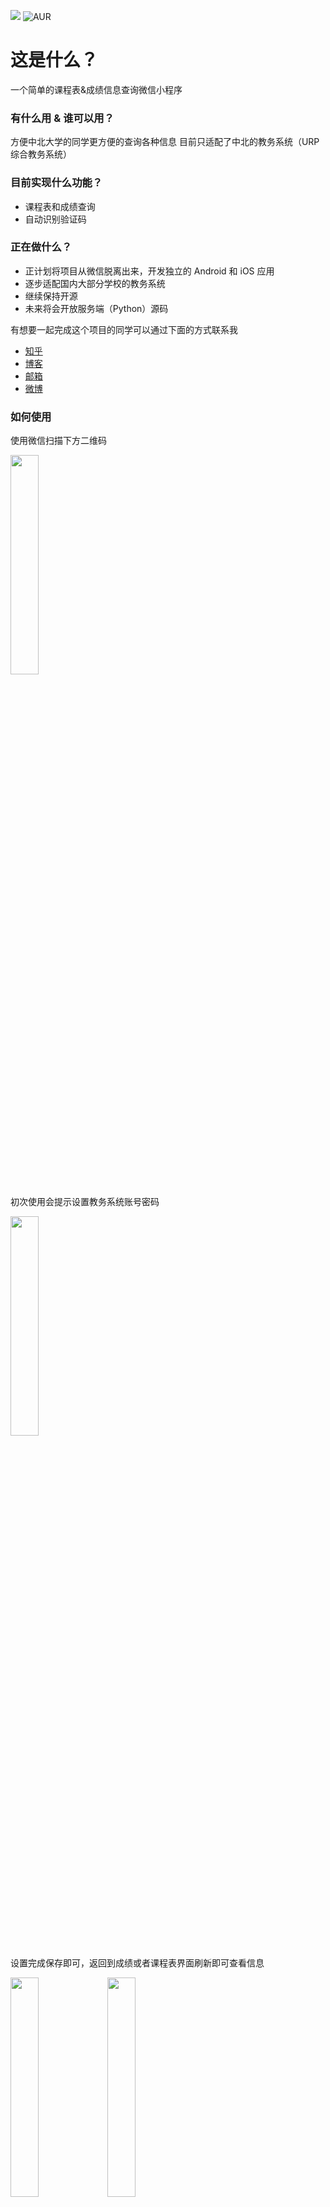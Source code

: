 ![](https://img.shields.io/badge/Version-1.8.5-green.svg) ![AUR](https://img.shields.io/aur/license/yaourt.svg?style=plastic) 

这是什么？
=========
一个简单的课程表&成绩信息查询微信小程序
### 有什么用 & 谁可以用？ 
方便中北大学的同学更方便的查询各种信息
目前只适配了中北的教务系统（URP 综合教务系统）
### 目前实现什么功能？
* 课程表和成绩查询
* 自动识别验证码
### 正在做什么？
* 正计划将项目从微信脱离出来，开发独立的 Android 和 iOS 应用
* 逐步适配国内大部分学校的教务系统
* 继续保持开源
* 未来将会开放服务端（Python）源码

有想要一起完成这个项目的同学可以通过下面的方式联系我
* [知乎][zhihu]
* [博客][blog]
* [邮箱][email]
* [微博][weibo]
### 如何使用
使用微信扫描下方二维码

<img height="30%" width="30%" src="https://ws1.sinaimg.cn/large/d3255351ly1fuytcqmlu3j20zk0zkdib.jpg"/>

初次使用会提示设置教务系统账号密码

<img height="30%" width="30%" src="https://ws1.sinaimg.cn/large/d3255351ly1fuytcqw6mlj20u01hcdjl.jpg"/>

设置完成保存即可，返回到成绩或者课程表界面刷新即可查看信息

<img height="30%" width="30%" src="https://ws1.sinaimg.cn/large/d3255351ly1fuytmw641mj20yi1pctet.jpg"/> <img height="30%" width="30%" src="https://ws1.sinaimg.cn/large/d3255351ly1fuytmwg6rjj20yi1pcqap.jpg"/>

点击上部“选择学期”即可查看不同学期信息

<img height="30%" width="30%" src="https://ws1.sinaimg.cn/large/d3255351ly1fuytcr1c7rj20yi1pc45f.jpg"/>

点击课程表界面的课程可以显示课程相信信息，左右滑动可以查看时间重叠的课程

<img eight="30%" width="30%" src="https://ws1.sinaimg.cn/large/d3255351ly1fuytcr1p5uj20yi1pcdma.jpg"/>

### 版本日志
#### Version 1.8.6
  1. UI 配色修改
  2. 加粗显示当前周数
  3. 调整右下角刷新按钮
  4. 如果你希望共同开发小程序请到 GitHub 查看相关信息
  5. 开源代码转到另一个账号下，原有代码不再更新，新的地址可以在 我的->关于->开源 查看
  6. 注：由于发现一些比较严重的问题提前发布这个开发版本
#### Version 1.8.5
  1. 做了一些清理
  2. 修复几处遗留问题
#### Version 1.8.3
  1. 相同的课程表使用相同的颜色显示
  2. 稍微修改了课程表显示方式（需重新获取课程表并重启小程序）
  3. 常规修复
#### Version 1.8.0
  1. 增加广告显示，具体信息请查看“关于”页面
  2. 修复 iPad 课程表显示不正常
  3. 课程表左上角增加当前周数显示
  4. 增加服务器状态显示
  5. 修改登录提示
  6. 取消下拉刷新成绩
  7. UI 调整
#### Version 1.7.0
  1. 调整登录方式为个人门户，请及时更新信息
  2. 修复挂科成绩无法显示的 bug
  3. 账号设置页面增加测试登录按钮
  4. 提升信息获取速度
  5. 逻辑优化
  6. UI 调整
#### Version 1.6.0
  1. 优化课程表显示
  2. 调整打开分享逻辑
  3. 点击课程可以显示时间重复的课程（滑动查看）
  4. UI 调整
 #### Version 1.5.5
  1. tips:打开分享后，再次刷新查看自己的信息
  2. 调整打开分享卡片的逻辑
  3. 修复一个恶性 bug
  4. 修复加载数据时逻辑错误
  #### Version 1.5.3
  1. 加客服入口
  2. 可通过右上角进行转发操作
  3. 冷启动时主动检查更新
  4. UI 调整

[blog]:https://dreace.top
[zhihu]:https://www.zhihu.com/people/ni-xiang-42-96/
[weibo]:http://weibo.com/Dreace 
[email]:mailto:Dreace@Foxmail.com
